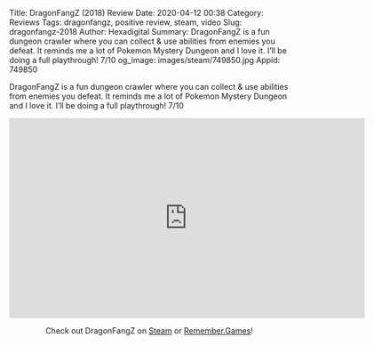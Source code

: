 Title: DragonFangZ (2018) Review
Date: 2020-04-12 00:38
Category: Reviews
Tags: dragonfangz, positive review, steam, video
Slug: dragonfangz-2018
Author: Hexadigital
Summary: DragonFangZ is a fun dungeon crawler where you can collect & use abilities from enemies you defeat. It reminds me a lot of Pokemon Mystery Dungeon and I love it. I’ll be doing a full playthrough! 7/10
og_image: images/steam/749850.jpg
Appid: 749850

DragonFangZ is a fun dungeon crawler where you can collect & use abilities from enemies you defeat. It reminds me a lot of Pokemon Mystery Dungeon and I love it. I’ll be doing a full playthrough! 7/10

<center><iframe src="https://www.youtube.com/embed/ETS3nLzwv-Y?feature=oembed" allow="accelerometer; autoplay; encrypted-media; gyroscope; picture-in-picture" width="640" height="360" frameborder="0"></iframe>

Check out DragonFangZ on [Steam](https://store.steampowered.com/app/749850/?curator_clanid=34633900) or [Remember.Games](https://remember.games/game/709/)!</center>